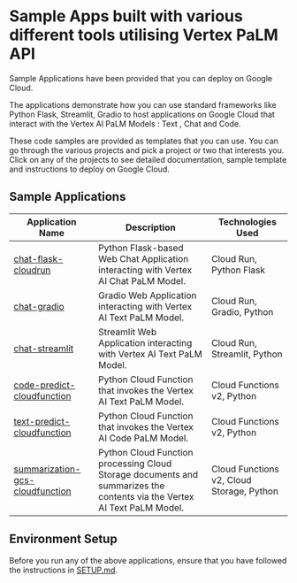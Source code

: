 # Sample Apps built with various different tools utilising Vertex PaLM API

Sample Applications have been provided that you can deploy on Google Cloud. 


The applications demonstrate how you can use standard frameworks like Python Flask, Streamlit, Gradio to host applications on Google Cloud that interact with the Vertex AI PaLM Models : Text , Chat and Code. 

These code samples are provided as templates that you can use. You can go through the various projects and pick a project or two that interests you. Click on any of the projects to see detailed documentation, sample template and instructions to deploy on Google Cloud.

## Sample Applications

| Application Name | Description | Technologies Used |
|---|---|---|
|[chat-flask-cloudrun](chat-flask-cloudrun)|Python Flask-based Web Chat Application interacting with Vertex AI Chat PaLM Model.|Cloud Run, Python Flask|
|[chat-gradio](chat-gradio)|Gradio Web Application interacting with Vertex AI Text PaLM Model.|Cloud Run, Gradio, Python|
|[chat-streamlit](chat-streamlit)|Streamlit Web Application interacting with Vertex AI Text PaLM Model.|Cloud Run, Streamlit, Python|
|[code-predict-cloudfunction](code-predict-cloudfunction)|Python Cloud Function that invokes the Vertex AI Text PaLM Model.|Cloud Functions v2, Python|
|[text-predict-cloudfunction](text-predict-cloudfunction)|Python Cloud Function that invokes the Vertex AI Code PaLM Model.|Cloud Functions v2, Python|
|[summarization-gcs-cloudfunction](summarization-gcs-cloudfunction)|Python Cloud Function processing Cloud Storage documents and summarizes the contents via the Vertex AI Text PaLM Model. |Cloud Functions v2, Cloud Storage, Python|

## Environment Setup

Before you run any of the above applications, ensure that you have followed the instructions in [SETUP.md](SETUP.md).
